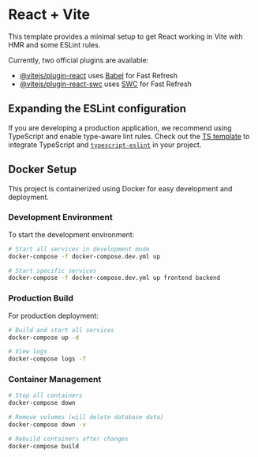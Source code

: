 # React + Vite

This template provides a minimal setup to get React working in Vite with HMR and some ESLint rules.

Currently, two official plugins are available:

- [@vitejs/plugin-react](https://github.com/vitejs/vite-plugin-react/blob/main/packages/plugin-react/README.md) uses [Babel](https://babeljs.io/) for Fast Refresh
- [@vitejs/plugin-react-swc](https://github.com/vitejs/vite-plugin-react-swc) uses [SWC](https://swc.rs/) for Fast Refresh

## Expanding the ESLint configuration

If you are developing a production application, we recommend using TypeScript and enable type-aware lint rules. Check out the [TS template](https://github.com/vitejs/vite/tree/main/packages/create-vite/template-react-ts) to integrate TypeScript and [`typescript-eslint`](https://typescript-eslint.io) in your project.

## Docker Setup

This project is containerized using Docker for easy development and deployment.

### Development Environment

To start the development environment:

```bash
# Start all services in development mode
docker-compose -f docker-compose.dev.yml up

# Start specific services
docker-compose -f docker-compose.dev.yml up frontend backend
```

### Production Build

For production deployment:

```bash
# Build and start all services
docker-compose up -d

# View logs
docker-compose logs -f
```

### Container Management

```bash
# Stop all containers
docker-compose down

# Remove volumes (will delete database data)
docker-compose down -v

# Rebuild containers after changes
docker-compose build
```
